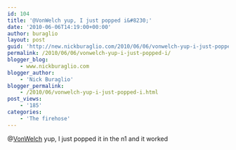 ```yaml
---
id: 104
title: '@VonWelch yup, I just popped i&#8230;'
date: '2010-06-06T14:19:00+00:00'
author: buraglio
layout: post
guid: 'http://new.nickburaglio.com/2010/06/06/vonwelch-yup-i-just-popped-i/'
permalink: /2010/06/06/vonwelch-yup-i-just-popped-i/
blogger_blog:
    - www.nickburaglio.com
blogger_author:
    - 'Nick Buraglio'
blogger_permalink:
    - /2010/06/vonwelch-yup-i-just-popped-i.html
post_views:
    - '185'
categories:
    - 'The firehose'
---
```


@[VonWelch](http://twitter.com/VonWelch) yup, I just popped it in the n1 and it worked